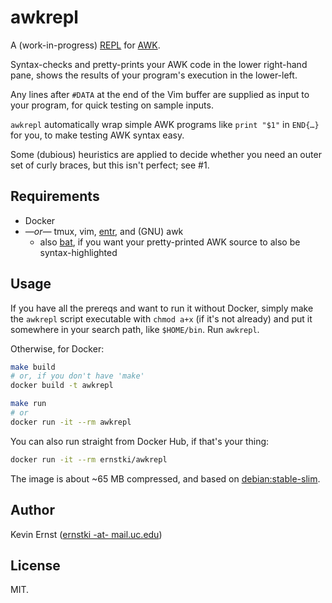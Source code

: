 awkrepl
=======

A (work-in-progress) [REPL][1] for [AWK][2].

Syntax-checks and pretty-prints your AWK code in the lower right-hand pane,
shows the results of your program's execution in the lower-left.

Any lines after `#DATA` at the end of the Vim buffer are supplied as input to
your program, for quick testing on sample inputs.

`awkrepl` automatically wrap simple AWK programs like `print "$1"` in `END{…}`
for you, to make testing AWK syntax easy.

Some (dubious) heuristics are applied to decide whether you need an outer set
of curly braces, but this isn't perfect; see #1.


Requirements
------------

* Docker
* _—or—_ tmux, vim, [entr][], and (GNU) awk
    * also [bat][], if you want your pretty-printed AWK source to also be
      syntax-highlighted


Usage
-----

If you have all the prereqs and want to run it without Docker, simply make the
`awkrepl` script executable with `chmod a+x` (if it's not already) and put it
somewhere in your search path, like `$HOME/bin`. Run `awkrepl`.

Otherwise, for Docker:

```bash
make build
# or, if you don't have 'make'
docker build -t awkrepl

make run
# or
docker run -it --rm awkrepl
```

You can also run straight from Docker Hub, if that's your thing:

```bash
docker run -it --rm ernstki/awkrepl
```

The image is about ~65 MB compressed, and based on [debian:stable-slim][slim].


Author
------

Kevin Ernst ([ernstki -at- mail.uc.edu](mailto:ernstki%20-at%20mail.uc.edu))


License
-------

MIT.


[1]: https://en.wikipedia.org/wiki/Read%E2%80%93eval%E2%80%93print_loop
[2]: https://en.wikipedia.org/wiki/AWK
[entr]: http://eradman.com/entrproject/
[bat]: https://github.com/sharkdp/bat
[slim]: https://hub.docker.com/_/debian
